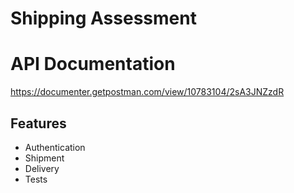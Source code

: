 # Shipping Assessment

# API Documentation
https://documenter.getpostman.com/view/10783104/2sA3JNZzdR

## Features

- Authentication
- Shipment
- Delivery
- Tests
